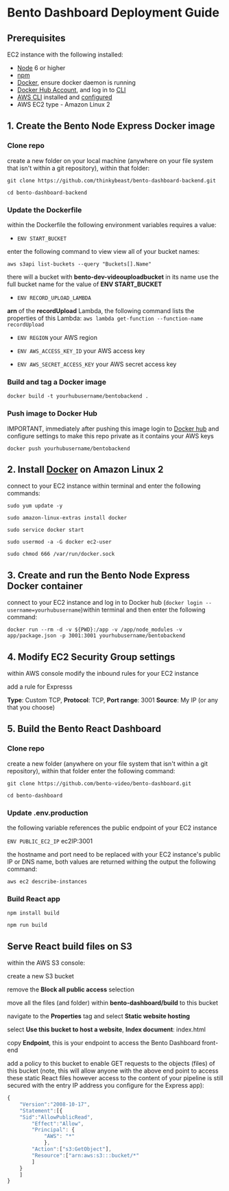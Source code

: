 # Bento Dashboard Deployment Guide

## Prerequisites
EC2 instance with the following installed:
- [Node](https://nodejs.org/en/) 6 or higher
- [npm](https://www.npmjs.com/get-npm)
- [Docker](https://www.docker.com/), ensure docker daemon is running
- [Docker Hub Account](https://hub.docker.com), and log in to [CLI](https://docs.docker.com/engine/reference/commandline/login/)
- [AWS CLI](https://docs.aws.amazon.com/cli/latest/userguide/cli-chap-install.html) installed and [configured](https://docs.aws.amazon.com/cli/latest/userguide/cli-chap-configure.html)
- AWS EC2 type - Amazon Linux 2 

## 1. Create the Bento Node Express Docker image
### Clone repo
create a new folder on your local machine (anywhere on your file system that isn't within a git repository), within that folder:

`git clone https://github.com/thinkybeast/bento-dashboard-backend.git`

`cd bento-dashboard-backend`

### Update the Dockerfile
within the Dockerfile the following environment variables requires a value: 

- `ENV START_BUCKET` 

enter the following command to view view all of your bucket names:

`aws s3api list-buckets --query "Buckets[].Name"`

there will a bucket with **bento-dev-videouploadbucket** in its name use the full bucket name for the value of **ENV START_BUCKET** 

- `ENV RECORD_UPLOAD_LAMBDA`

**arn** of the **recordUpload** Lambda, the following command lists the properties of this Lambda: `aws lambda get-function --function-name  recordUpload`

- `ENV REGION` your AWS region 

- `ENV AWS_ACCESS_KEY_ID` your AWS access key

- `ENV AWS_SECRET_ACCESS_KEY` your AWS secret access key

### Build and tag a Docker image
`docker build -t yourhubusername/bentobackend .`

### Push image to Docker Hub
IMPORTANT, immediately after pushing this image login to [Docker hub](https://hub.docker.com) and configure settings to make this repo private as it contains your AWS keys

`docker push yourhubusername/bentobackend`

## 2. Install [Docker](https://docs.aws.amazon.com/AmazonECS/latest/developerguide/docker-basics.html) on Amazon Linux 2
connect to your EC2 instance within terminal and enter the following commands:

`sudo yum update -y`

`sudo amazon-linux-extras install docker`

`sudo service docker start`

`sudo usermod -a -G docker ec2-user`

`sudo chmod 666 /var/run/docker.sock`

## 3. Create and run the Bento Node Express Docker container
connect to your EC2 instance and log in to Docker hub (`docker login --username=yourhubusername`)within terminal and then enter the following command:

`docker run --rm -d -v ${PWD}:/app -v /app/node_modules -v app/package.json -p 3001:3001 yourhubusername/bentobackend`

## 4. Modify EC2 Security Group settings
within AWS console modify the inbound rules for your EC2 instance

add a rule for Expresss

**Type**: Custom TCP, **Protocol**: TCP, **Port range**: 3001
**Source**: My IP (or any that you choose)

## 5. Build the Bento React Dashboard 
### Clone repo
create a new folder (anywhere on your file system that isn't within a git repository), within that folder enter the following command:

`git clone https://github.com/bento-video/bento-dashboard.git`

`cd bento-dashboard`

### Update .env.production

the following variable references the public endpoint of your EC2 instance

`ENV PUBLIC_EC2_IP` ec2IP:3001

the hostname and port need to be replaced with your EC2 instance's public IP or DNS name, both values are returned withing the output the following command:

`aws ec2 describe-instances`
 
### Build React app
`npm install build`

`npm run build`

## Serve React build files on S3
within the AWS S3 console:

create a new S3 bucket

remove the **Block all public access** selection

move all the files (and folder) within **bento-dashboard/build** to this bucket

navigate to the **Properties** tag and select **Static website hosting**

select **Use this bucket to host a website**, **Index document**: index.html

copy **Endpoint**, this is your endpoint to access the Bento Dashboard front-end

add a policy to this bucket to enable GET requests to the objects (files) of this bucket (note, this will allow anyone with the above end point to access these static React files however access to the content of your pipeline is still secured with the entry IP address you configure for the Express app):
```javascript
{
	"Version":"2008-10-17",
	"Statement":[{
	"Sid":"AllowPublicRead",
		"Effect":"Allow",
		"Principal": {
			"AWS": "*"
			},
		"Action":["s3:GetObject"],
		"Resource":["arn:aws:s3:::bucket/*"
		]
	}
	]
} 
```



